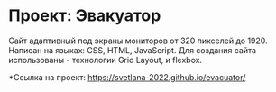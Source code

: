 # Проект:  Эвакуатор

Сайт адаптивный под экраны мониторов от 320 пикселей до 1920. Написан на языках: CSS, HTML, JavaScript. 
Для создания сайта использованы - технологии Grid Layout, и flexbox.

*Cсылка на проект: https://svetlana-2022.github.io/evacuator/